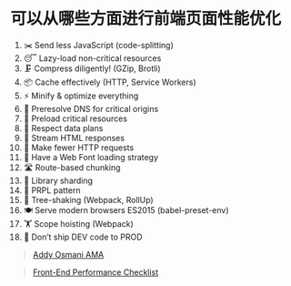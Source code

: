 # 可以从哪些方面进行前端页面性能优化

1. ✂️ Send less JavaScript (code-splitting)
2. 😴 Lazy-load non-critical resources
3. 🗜 Compress diligently! (GZip, Brotli)
4. 📦 Cache effectively (HTTP, Service Workers)
5. ⚡️ Minify & optimize everything
6. 🗼 Preresolve DNS for critical origins
7. 💨 Preload critical resources
8. 📲 Respect data plans
9. 🌊 Stream HTML responses
10. 📡 Make fewer HTTP requests
11. 📰 Have a Web Font loading strategy
12. 🛣 Route-based chunking
13. 📒 Library sharding
14. 📱 PRPL pattern
15. 🌴 Tree-shaking (Webpack, RollUp)
16. 🍽 Serve modern browsers ES2015 (babel-preset-env)
17. 🏋️‍ Scope hoisting (Webpack)
18. 🔧 Don’t ship DEV code to PROD

> [Addy Osmani AMA](https://dev.to/addyosmani/im-addy-osmani-ask-me-anything-596c)

> [Front-End Performance Checklist](https://github.com/thedaviddias/Front-End-Performance-Checklist)
